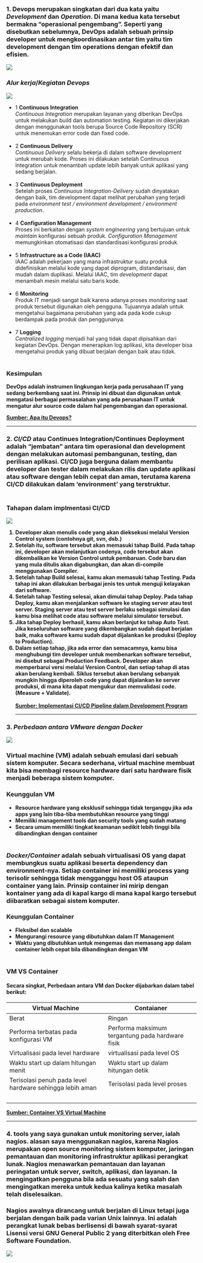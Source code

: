 ### 1. **Devops** merupakan singkatan dari dua kata yaitu *Development* dan *Operation*. Di mana kedua kata tersebut bermakna “operasional pengembang”. Seperti yang disebutkan sebelumnya, DevOps adalah sebuah prinsip developer untuk mengkoordinasikan antar tim yaitu tim development dengan tim operations dengan efektif dan efisien.<br>
<img src="images/01.png"><br>

### _Alur kerja_/_Kegiatan Devops_<br>
<img src="images/01-step-1.png"><br>
* 1 **Continuous Integration**<br> 
_Continuous Integration_ merupakan layanan yang diberikan DevOps untuk melakukan build dan automation testing. Kegiatan ini dikerjakan dengan menggunakan tools berupa Source Code Repository (SCR) untuk menemukan error code dan fixed code.<br><br>
* 2 **Continuous Delivery**<br>
_Continuous Delivery_ selalu bekerja di dalam software development untuk merubah kode. Proses ini dilakukan setelah Continuous Integration untuk menambah update lebih banyak untuk aplikasi yang sedang berjalan.<br><br>
* 3 **Continuous Deployment**<br>
Setelah proses _Continuous Integration-Delivery_ sudah dinyatakan dengan baik, tim development dapat melihat perubahan yang terjadi pada _environment test / environment development / environment production_.<br><br>
* 4 **Configuration Management**<br>
Proses ini berkaitan dengan *system engineering* yang bertujuan untuk _maintain_ konfigurasi sebuah produk. _Configuration Management_ memungkinkan otomatisasi dan standardisasi konfigurasi produk.<br><br>
* 5 **Infrastructure as a Code (IAAC)**<br>
IAAC adalah pekerjaan yang mana infrastruktur suatu produk didefinisikan melalui kode yang dapat diprogram, distandarisasi, dan mudah dalam duplikasi. Melalui IAAC, tim _development_ dapat menambah mesin melalui satu baris kode.<br><br>
* 6 **Monitoring**<br>
Produk IT menjadi sangat baik karena adanya proses _monitoring_ saat produk tersebut digunakan oleh pengguna. Tujuannya adalah untuk mengetahui bagaimana perubahan yang ada pada kode cukup berdampak pada produk dan penggunanya.<br><br>
* 7 **Logging**<br>
_Centralized logging_ menjadi hal yang tidak dapat dipisahkan dari kegiatan DevOps. Dengan menerapkan log aplikasi, kita developer bisa mengetahui produk yang dibuat berjalan dengan baik atau tidak.<br><br>

<h3><b>Kesimpulan<b></h3>
<p>DevOps adalah instrumen lingkungan kerja pada perusahaan IT yang sedang berkembang saat ini. Prinsip ini dibuat dan digunakan untuk mengatasi berbagai permasalahan yang ada perusahaan IT untuk mengatur alur source code dalam hal pengembangan dan operasional.</p>

[Sumber: Apa itu Devops?](https://www.dicoding.com/blog/apa-itu-devops/)<br><hr>

### 2. _CI/CD_ atau Continues Integration/Continues Deployment adalah “jembatan” antara tim operasional dan development dengan melakukan automasi pembangunan, testing, dan perilisan aplikasi. CI/CD juga berguna dalam membantu developer dan tester dalam melakukan rilis dan update aplikasi atau software dengan lebih cepat dan aman, terutama karena CI/CD dilakukan dalam ‘environment’ yang terstruktur.<br><br>
<h3>Tahapan dalam implmentasi CI/CD</h3>
<img src="images/02.png"><br>

1. Developer akan menulis code yang akan dieksekusi melalui __Version Control__ system (contohnya git, svn, dsb.)
2. Setelah itu, software tersebut akan memasuki tahap **Build**. Pada tahap ini, developer akan melanjutkan codenya, code tersebut akan dikembalikan ke __Version Control__ untuk pembaruan. Code baru dan yang mula ditulis akan digabungkan, dan akan di-compile menggunakan Compiler.
3. Setelah tahap __Build__ selesai, kamu akan memasuki tahap __Testing__. Pada tahap ini akan dilakukan berbagai jenis tes untuk menguji kelayakan dari software.
4. Setelah tahap __Testing__ selesai, akan dimulai tahap __Deploy__. Pada tahap Deploy, kamu akan menjalankan software ke staging server atau test server. Staging server atau test server berlaku sebagai simulasi dan kamu bisa melihat code atau software melalui simulator tersebut.
5. Jika tahap __Deploy__ berhasil, kamu akan berlanjut ke tahap **Auto Test**. Jika keseluruhan software yang dikembangkan sudah dapat berjalan baik, maka software kamu sudah dapat dijalankan ke produksi (__Deploy to Production__).
6. Dalam setiap tahap, jika ada error dan semacamnya, kamu bisa menghubungi tim developer untuk membenarkan software tersebut, ini disebut sebagai **Production Feedback**. Developer akan memperbarui versi melalui **Version Control**, dan setiap tahap di atas akan berulang kembali. Siklus tersebut akan berulang sebanyak mungkin hingga diperoleh code yang dapat dijalankan ke server produksi, di mana kita dapat mengukur dan memvalidasi code. (__Measure + Validate__).<br><br>
[Sumber: Implementasi CI/CD Pipeline dalam Development Program](https://www.jagoanhosting.com/blog/implementasi-ci-cd-pipeline/)<br><hr>

### 3. __*Perbedaan antara VMware dengan Docker*__
<img src="images/03.png"><br>

### Virtual machine (VM) adalah sebuah emulasi dari sebuah sistem komputer. Secara sederhana, virtual machine membuat kita bisa membagi resource hardware dari satu hardware fisik menjadi beberapa sistem komputer.<br>

### **Keunggulan VM**
* Resource hardware yang eksklusif sehingga tidak terganggu jika ada apps yang lain tiba-tiba membutuhkan resource yang tinggi
* Memiliki management tools dan security tools yang sudah matang
* Secara umum memiliki tingkat keamanan sedikit lebih tinggi bila dibandingkan dengan container <br><br>

### _Docker/Container_ adalah sebuah virtualisasi OS yang dapat membungkus suatu aplikasi beserta dependency dan environment-nya. Setiap container ini memiliki process yang terisolir sehingga tidak mengganggu host OS ataupun container yang lain. Prinsip container ini mirip dengan kontainer yang ada di kapal kargo di mana kapal kargo tersebut diibaratkan sebagai sistem komputer.<br>

### **Keunggulan Container**
* Fleksibel dan scalable
* Mengurangi resource yang dibutuhkan dalam IT Management
* Waktu yang dibutuhkan untuk mengemas dan memasang app dalam container lebih cepat bila dibandingkan dengan VM<br><br>

### **VM VS Container**
#### Secara singkat, Perbedaan antara VM dan Docker dijabarkan dalam tabel berikut: <br>
| Virtual Machine | Contaianer |
| --------------- | ---------- |
| Berat           | Ringan     |
| Performa terbatas pada konfigurasi VM | Performa maksimum tergantung pada hardware fisik |
| Virtualisasi pada level hardware | virtualisasi pada level OS |
| Waktu start up dalam hitungan menit | Waktu start up dalam hitungan detik |
| Terisolasi penuh pada level hardware sehingga lebih aman | Terisolasi pada level proses |
| <br>

[Sumber: Container VS Virtual Machine](https://inixindojogja.co.id/container-vs-virtual-machine/)<br><hr>

### 4. tools yang saya gunakan untuk monitoring server, ialah nagios. alasan saya menggunakan nagios, karena Nagios merupakan open source monitoring sistem komputer, jaringan pemantauan dan monitoring infrastruktur aplikasi perangkat lunak. Nagios menawarkan pemantauan dan layanan peringatan untuk server, switch, aplikasi, dan layanan. Ia mengingatkan pengguna bila ada sesuatu yang salah dan mengingatkan mereka untuk kedua kalinya ketika masalah telah diselesaikan. <br>
### Nagios awalnya dirancang untuk berjalan di Linux tetapi juga berjalan dengan baik pada varian Unix lainnya. Ini adalah perangkat lunak bebas berlisensi di bawah syarat-syarat Lisensi versi GNU General Public 2 yang diterbitkan oleh Free Software Foundation.<br>
<img src="images/04.png">

